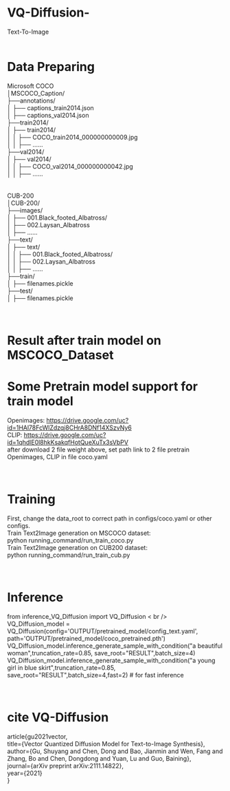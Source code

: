 # VQ-Diffusion-
Text-To-Image <br />
<br />
# Data Preparing <br />
Microsoft COCO <br />
│MSCOCO_Caption/ <br />
├──annotations/ <br />
│  ├── captions_train2014.json <br />
│  ├── captions_val2014.json <br />
├──train2014/ <br />
│  ├── train2014/ <br />
│  │   ├── COCO_train2014_000000000009.jpg <br />
│  │   ├── ...... <br />
├──val2014/ <br />
│  ├── val2014/ <br />
│  │   ├── COCO_val2014_000000000042.jpg <br />
│  │   ├── ...... <br />
<br />
<br />
CUB-200 <br />
│CUB-200/ <br />
├──images/ <br />
│  ├── 001.Black_footed_Albatross/ <br />
│  ├── 002.Laysan_Albatross <br />
│  ├── ...... <br />
├──text/ <br />
│  ├── text/ <br />
│  │   ├── 001.Black_footed_Albatross/ <br />
│  │   ├── 002.Laysan_Albatross <br />
│  │   ├── ...... <br />
├──train/ <br />
│  ├── filenames.pickle <br />
├──test/ <br />
│  ├── filenames.pickle <br />
<br />
<br />
# Result after train model on MSCOCO_Dataset<br />

# Some Pretrain model support for train model <br />
Openimages: https://drive.google.com/uc?id=1HAl78FcWlZdzqj8CHrA8DNf14XSzvNy6  <br />
CLIP: https://drive.google.com/uc?id=1qhdlE0l8hkKsakqfHotQueXuTx3sVbPV  <br />
after download 2 file weight above, set path link to 2 file pretrain Openimages, CLIP in file coco.yaml  <br />
<br />
<br />
# Training 
First, change the data_root to correct path in configs/coco.yaml or other configs. <br />
Train Text2Image generation on MSCOCO dataset: <br />
python running_command/run_train_coco.py <br />
Train Text2Image generation on CUB200 dataset: <br />
python running_command/run_train_cub.py <br />
<br />
<br />
# Inference 
from inference_VQ_Diffusion import VQ_Diffusion < br /> 
VQ_Diffusion_model = VQ_Diffusion(config='OUTPUT/pretrained_model/config_text.yaml', path='OUTPUT/pretrained_model/coco_pretrained.pth') <br />
VQ_Diffusion_model.inference_generate_sample_with_condition("a beautiful woman",truncation_rate=0.85, save_root="RESULT",batch_size=4)  <br />
VQ_Diffusion_model.inference_generate_sample_with_condition("a young girl in blue skirt",truncation_rate=0.85, save_root="RESULT",batch_size=4,fast=2) # for fast inference <br />
<br /> 
<br />
# cite VQ-Diffusion <br />
article{gu2021vector, <br />
  title={Vector Quantized Diffusion Model for Text-to-Image Synthesis}, <br />
  author={Gu, Shuyang and Chen, Dong and Bao, Jianmin and Wen, Fang and Zhang, Bo and Chen, Dongdong and Yuan, Lu and Guo, Baining}, <br />
  journal={arXiv preprint arXiv:2111.14822}, <br />
  year={2021} <br />
} <br />
